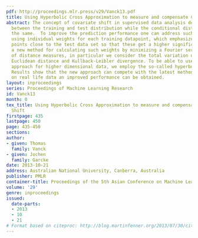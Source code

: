 ```yaml
---
pdf: http://proceedings.mlr.press/v29/Vanck13.pdf
title: Using Hyperbolic Cross Approximation to measure and compensate Covariate Shift
abstract: The concept of covariate shift in supervised data analysis describes a difference
  between the training and test distribution while the conditional distribution remains
  the same.  To improve the prediction performance one can address such a change by
  using individual weights for each training datapoint, which emphasizes the training
  points close to the test data set so that these get a higher significance. We propose
  a new method for calculating such weights by minimizing a Fourier series approximation
  of distance measures, in particular we consider the total variation distance, the
  Euclidean distance and Kullback-Leibler divergence. To be able to use the Fourier
  approach for higher dimensional data, we employ the so-called hyperbolic cross approximation.
  Results show that the new approach can compete with the latest methods and that
  on real life data an improved performance can be obtained.
layout: inproceedings
series: Proceedings of Machine Learning Research
id: Vanck13
month: 0
tex_title: Using Hyperbolic Cross Approximation to measure and compensate Covariate
  Shift
firstpage: 435
lastpage: 450
page: 435-450
sections: 
author:
- given: Thomas
  family: Vanck
- given: Jochen
  family: Garcke
date: 2013-10-21
address: Australian National University, Canberra, Australia
publisher: PMLR
container-title: Proceedings of the 5th Asian Conference on Machine Learning
volume: '29'
genre: inproceedings
issued:
  date-parts:
  - 2013
  - 10
  - 21
# Format based on citeproc: http://blog.martinfenner.org/2013/07/30/citeproc-yaml-for-bibliographies/
---
```


